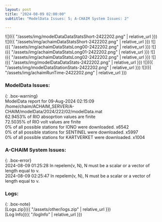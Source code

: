```yaml
---
layout: post
title: "2024-08-09 02:00:00"
subtitle: "ModelData Issues: 5; A-CHAIM System Issues: 2"

---
```


![]({{ "/assets/img/modelDataDataStatsShort-2422202.png" | relative_url }})
![]({{ "/assets/img/achaimDataStatsShort-2422202.png" | relative_url }})
![]({{ "/assets/img/achaimDataStatsLong00-2422202.png" | relative_url }})
![]({{ "/assets/img/achaimDataStatsLong01-2422202.png" | relative_url }})
![]({{ "/assets/img/achaimDataStatsLong02-2422202.png" | relative_url }})
![]({{ "/assets/img/modelDataDataStats-2422202.png" | relative_url }})
![]({{ "/assets/img/modelDataStationStats-2422202.png" | relative_url }})
![]({{ "/assets/img/achaimRunTime-2422202.png" | relative_url }})


### ModelData Issues:  
  
{: .box-warning}  
 ModelData report for 09-Aug-2024 02:15:09   
 /home/chaim/ACHAIM_SERVER/A-CHAIM/modelData/2024/222/02/modelData.mat   
 62.9453% of RIO absoprtion values are finite   
 72.5035% of RIO volt values are finite   
 0% of all possible stations for IONO were downloaded. x6542   
 0% of all possible stations for SENTINEL were downloaded. x5997   
 0% of all possible stations for KARTVERKET were downloaded. x1004   
  
### A-CHAIM System Issues:  
  
{: .box-error}  
2024-08-09 01:25:28 In repelem(v, N), N must be a scalar or a vector of length equal to v.  
2024-08-09 02:25:47 In repelem(v, N), N must be a scalar or a vector of length equal to v.  

### Logs:  
  
{: .box-note}  
[Logs.zip]({{ "/assets/other/logs.zip" | relative_url }})  
[Log Info]({{ "/logInfo" | relative_url }})  
